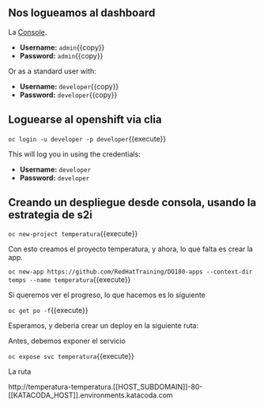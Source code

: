 ## Nos logueamos al dashboard 

La [Console](https://console-openshift-console-[[HOST_SUBDOMAIN]]-443-[[KATACODA_HOST]].environments.katacoda.com). 


* **Username:** ``admin``{{copy}}
* **Password:** ``admin``{{copy}}

Or as a standard user with:

* **Username:** ``developer``{{copy}}
* **Password:** ``developer``{{copy}}

## Loguearse al openshift via clia


``oc login -u developer -p developer``{{execute}}

This will log you in using the credentials:

* **Username:** ``developer``
* **Password:** ``developer``


## Creando un despliegue desde consola, usando la estrategia de s2i 

``oc new-project temperatura``{{execute}}

Con esto creamos el proyecto temperatura, y ahora, lo que falta es crear la app.

``oc new-app https://github.com/RedHatTraining/DO180-apps --context-dir temps --name temperatura``{{execute}}


Si queremos ver el progreso, lo que hacemos es lo siguiente

``oc get po -f``{{execute}}

Esperamos, y deberia crear un deploy en la siguiente ruta:

Antes, debemos exponer el servicio

``oc expose svc temperatura``{{execute}}

La ruta

http://temperatura-temperatura.[[HOST_SUBDOMAIN]]-80-[[KATACODA_HOST]].environments.katacoda.com


